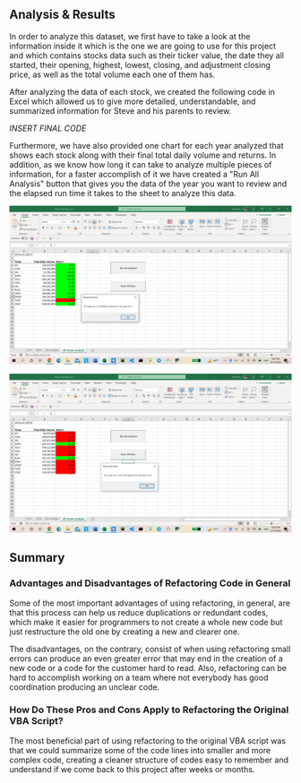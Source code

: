 ## Analysis & Results

In order to analyze this dataset, we first have to take a look at the information inside it which is the 
one we are going to use for this project and which contains stocks data such as their ticker value, 
the date they all started, their opening, highest, lowest, closing, and adjustment closing price, 
as well as the total volume each one of them has.

After analyzing the data of each stock, we created the following code in Excel which allowed us 
to give more detailed, understandable, and summarized information for Steve and his parents to review.

*INSERT FINAL CODE*

Furthermore, we have also provided one chart for each year analyzed that shows each stock along with their final
total daily volume and returns. In addition, as we know how long it can take to analyze multiple pieces of information,
for a faster accomplish of it we have created a "Run All Analysis" button that gives you the data
of the year you want to review and the elapsed run time it takes to the sheet to analyze this data.

![VBA_Challenge_2017.png.png](VBA_Challenge_2017.png.png)

![VBA_Challenge_2018.png.png](VBA_Challenge_2018.png.png)

## Summary

### Advantages and Disadvantages of Refactoring Code in General

Some of the most important advantages of using refactoring, in general, are that this process can help us reduce
duplications or redundant codes, which make it easier for programmers to not create a whole new code but just restructure the old one
by creating a new and clearer one.

The disadvantages, on the contrary, consist of when using refactoring small errors can produce an even greater error that may end
in the creation of a new code or a code for the customer hard to read. Also, refactoring can be hard to accomplish working on a
team where not everybody has good coordination producing an unclear code. 

### How Do These Pros and Cons Apply to Refactoring the Original VBA Script?

The most beneficial part of using refactoring to the original VBA script was that we could summarize some of the code lines into 
smaller and more complex code, creating a cleaner structure of codes easy to remember and understand if we come back to this project after weeks or months. 
